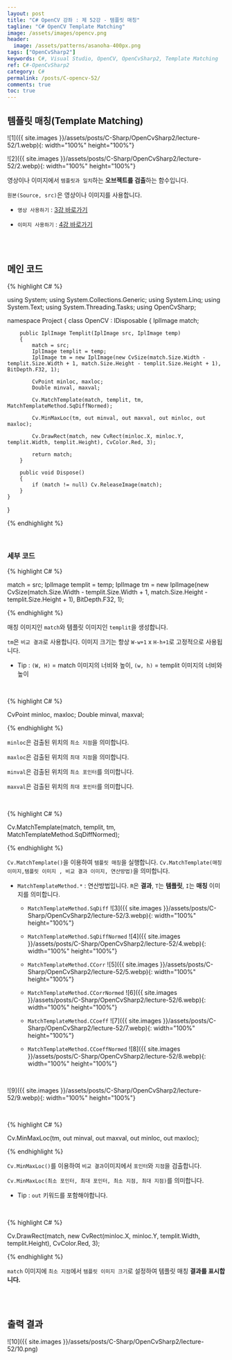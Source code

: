 ```yaml
---
layout: post
title: "C# OpenCV 강좌 : 제 52강 - 템플릿 매칭"
tagline: "C# OpenCV Template Matching"
image: /assets/images/opencv.png
header:
  image: /assets/patterns/asanoha-400px.png
tags: ["OpenCvSharp2"]
keywords: C#, Visual Studio, OpenCV, OpenCvSharp2, Template Matching
ref: C#-OpenCvSharp2
category: C#
permalink: /posts/C-opencv-52/
comments: true
toc: true
---
```


## 템플릿 매칭(Template Matching)

![1]({{ site.images }}/assets/posts/C-Sharp/OpenCvSharp2/lecture-52/1.webp){: width="100%" height="100%"}

![2]({{ site.images }}/assets/posts/C-Sharp/OpenCvSharp2/lecture-52/2.webp){: width="100%" height="100%"}

영상이나 이미지에서 `템플릿과 일치`하는 **오브젝트를 검출**하는 함수입니다. 

`원본(Source, src)`은 영상이나 이미지를 사용합니다.

- `영상 사용하기` : [3강 바로가기][3강]

- `이미지 사용하기` : [4강 바로가기][4강]

<br>
<br>

## 메인 코드

{% highlight C# %}

using System;
using System.Collections.Generic;
using System.Linq;
using System.Text;
using System.Threading.Tasks;
using OpenCvSharp;

namespace Project
{
    class OpenCV : IDisposable
    {
        IplImage match;
        
        public IplImage Templit(IplImage src, IplImage temp)
        {
            match = src;
            IplImage templit = temp;
            IplImage tm = new IplImage(new CvSize(match.Size.Width - templit.Size.Width + 1, match.Size.Height - templit.Size.Height + 1), BitDepth.F32, 1);

            CvPoint minloc, maxloc;
            Double minval, maxval;

            Cv.MatchTemplate(match, templit, tm, MatchTemplateMethod.SqDiffNormed);

            Cv.MinMaxLoc(tm, out minval, out maxval, out minloc, out maxloc);

            Cv.DrawRect(match, new CvRect(minloc.X, minloc.Y, templit.Width, templit.Height), CvColor.Red, 3);

            return match;
        }
                  
        public void Dispose()
        {
            if (match != null) Cv.ReleaseImage(match);
        }
    }
}

{% endhighlight %}

<br>

### 세부 코드

{% highlight C# %}

match = src;
IplImage templit = temp;
IplImage tm = new IplImage(new CvSize(match.Size.Width - templit.Size.Width + 1, match.Size.Height - templit.Size.Height + 1), BitDepth.F32, 1);

{% endhighlight %}

매칭 이미지인 `match`와 템플릿 이미지인 `templit`을 생성합니다.

`tm`은 `비교 결과`로 사용합니다. 이미지 크기는 항상 `W-w+1` x `H-h+1`로 고정적으로 사용됩니다.

- Tip : `(W, H)` = match 이미지의 너비와 높이, `(w, h)` = templit 이미지의 너비와 높이

<br>

{% highlight C# %}

CvPoint minloc, maxloc;
Double minval, maxval;

{% endhighlight %}

`minloc`은 검출된 위치의 `최소 지점`을 의미합니다.

`maxloc`은 검출된 위치의 `최대 지점`을 의미합니다.

`minval`은 검출된 위치의 `최소 포인터`를 의미합니다.

`maxval`은 검출된 위치의 `최대 포인터`를 의미합니다.

<br>

{% highlight C# %}

Cv.MatchTemplate(match, templit, tm, MatchTemplateMethod.SqDiffNormed);

{% endhighlight %}

`Cv.MatchTemplate()`을 이용하여 `템플릿 매칭`을 실행합니다. `Cv.MatchTemplate(매칭 이미지,템플릿 이미지 , 비교 결과 이미지, 연산방법)`을 의미합니다.

* `MatchTemplateMethod.*` : 연산방법입니다. `R`은 **결과**, `T`는 **템플릿**, `I`는 **매칭** 이미지를 의미합니다.
    - `MatchTemplateMethod.SqDiff`
![3]({{ site.images }}/assets/posts/C-Sharp/OpenCvSharp2/lecture-52/3.webp){: width="100%" height="100%"}

    - `MatchTemplateMethod.SqDiffNormed`
![4]({{ site.images }}/assets/posts/C-Sharp/OpenCvSharp2/lecture-52/4.webp){: width="100%" height="100%"}

    - `MatchTemplateMethod.CCorr`
![5]({{ site.images }}/assets/posts/C-Sharp/OpenCvSharp2/lecture-52/5.webp){: width="100%" height="100%"}

    - `MatchTemplateMethod.CCorrNormed`
![6]({{ site.images }}/assets/posts/C-Sharp/OpenCvSharp2/lecture-52/6.webp){: width="100%" height="100%"}

    - `MatchTemplateMethod.CCoeff`
![7]({{ site.images }}/assets/posts/C-Sharp/OpenCvSharp2/lecture-52/7.webp){: width="100%" height="100%"}

    - `MatchTemplateMethod.CCoeffNormed`
![8]({{ site.images }}/assets/posts/C-Sharp/OpenCvSharp2/lecture-52/8.webp){: width="100%" height="100%"}

<br>

![9]({{ site.images }}/assets/posts/C-Sharp/OpenCvSharp2/lecture-52/9.webp){: width="100%" height="100%"}

<br>

{% highlight C# %}

Cv.MinMaxLoc(tm, out minval, out maxval, out minloc, out maxloc);

{% endhighlight %}

`Cv.MinMaxLoc()`를 이용하여 `비교 결과`이미지에서 `포인터`와 `지점`을 검출합니다.

`Cv.MinMaxLoc(최소 포인터, 최대 포인터, 최소 지점, 최대 지점)`를 의미합니다.

- Tip : `out` 키워드를 포함해야합니다.

<br>

{% highlight C# %}

Cv.DrawRect(match, new CvRect(minloc.X, minloc.Y, templit.Width, templit.Height), CvColor.Red, 3);

{% endhighlight %}

`match` 이미지에 `최소 지점`에서 `템플릿 이미지 크기`로 설정하여 템플릿 매칭 **결과를 표시합니다.**

<br>
<br>

## 출력 결과

![10]({{ site.images }}/assets/posts/C-Sharp/OpenCvSharp2/lecture-52/10.png)

[3강]: https://076923.github.io/posts/C-opencv-3/
[4강]: https://076923.github.io/posts/C-opencv-4/
